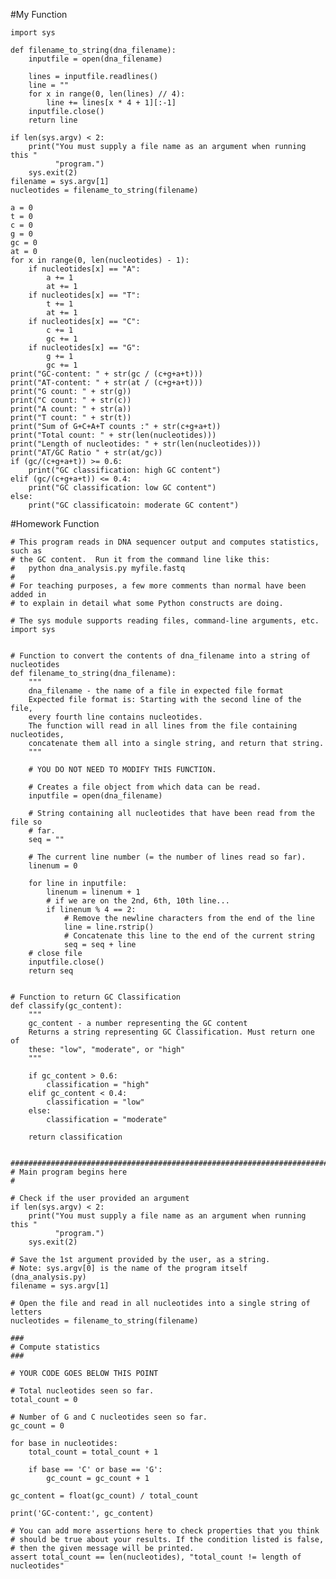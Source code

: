 #My Function

    import sys
    
    def filename_to_string(dna_filename):
        inputfile = open(dna_filename)
        
        lines = inputfile.readlines()
        line = ""
        for x in range(0, len(lines) // 4):
            line += lines[x * 4 + 1][:-1]
        inputfile.close()
        return line
    
    if len(sys.argv) < 2:
        print("You must supply a file name as an argument when running this "
              "program.")
        sys.exit(2)
    filename = sys.argv[1]
    nucleotides = filename_to_string(filename)

    a = 0
    t = 0
    c = 0
    g = 0
    gc = 0
    at = 0
    for x in range(0, len(nucleotides) - 1):
        if nucleotides[x] == "A":
            a += 1
            at += 1
        if nucleotides[x] == "T":
            t += 1
            at += 1
        if nucleotides[x] == "C":
            c += 1
            gc += 1
        if nucleotides[x] == "G":
            g += 1
            gc += 1
    print("GC-content: " + str(gc / (c+g+a+t)))
    print("AT-content: " + str(at / (c+g+a+t)))
    print("G count: " + str(g))
    print("C count: " + str(c))
    print("A count: " + str(a))
    print("T count: " + str(t))
    print("Sum of G+C+A+T counts :" + str(c+g+a+t))
    print("Total count: " + str(len(nucleotides)))
    print("Length of nucleotides: " + str(len(nucleotides)))
    print("AT/GC Ratio " + str(at/gc))
    if (gc/(c+g+a+t)) >= 0.6:
        print("GC classification: high GC content")
    elif (gc/(c+g+a+t)) <= 0.4:
        print("GC classification: low GC content")
    else:
        print("GC classificatoin: moderate GC content")
    
#Homework Function
    
    # This program reads in DNA sequencer output and computes statistics, such as
    # the GC content.  Run it from the command line like this:
    #   python dna_analysis.py myfile.fastq
    #
    # For teaching purposes, a few more comments than normal have been added in
    # to explain in detail what some Python constructs are doing.

    # The sys module supports reading files, command-line arguments, etc.
    import sys


    # Function to convert the contents of dna_filename into a string of nucleotides
    def filename_to_string(dna_filename):
        """
        dna_filename - the name of a file in expected file format
        Expected file format is: Starting with the second line of the file,
        every fourth line contains nucleotides.
        The function will read in all lines from the file containing nucleotides,
        concatenate them all into a single string, and return that string.
        """

        # YOU DO NOT NEED TO MODIFY THIS FUNCTION.

        # Creates a file object from which data can be read.
        inputfile = open(dna_filename)

        # String containing all nucleotides that have been read from the file so
        # far.
        seq = ""

        # The current line number (= the number of lines read so far).
        linenum = 0

        for line in inputfile:
            linenum = linenum + 1
            # if we are on the 2nd, 6th, 10th line...
            if linenum % 4 == 2:
                # Remove the newline characters from the end of the line
                line = line.rstrip()
                # Concatenate this line to the end of the current string
                seq = seq + line
        # close file
        inputfile.close()
        return seq


    # Function to return GC Classification
    def classify(gc_content):
        """
        gc_content - a number representing the GC content
        Returns a string representing GC Classification. Must return one of
        these: "low", "moderate", or "high"
        """

        if gc_content > 0.6:
            classification = "high"
        elif gc_content < 0.4:
            classification = "low"
        else:
            classification = "moderate"
        
        return classification


    ###########################################################################
    # Main program begins here
    #

    # Check if the user provided an argument
    if len(sys.argv) < 2:
        print("You must supply a file name as an argument when running this "
              "program.")
        sys.exit(2)

    # Save the 1st argument provided by the user, as a string.
    # Note: sys.argv[0] is the name of the program itself (dna_analysis.py)
    filename = sys.argv[1]

    # Open the file and read in all nucleotides into a single string of letters
    nucleotides = filename_to_string(filename)

    ###
    # Compute statistics
    ###

    # YOUR CODE GOES BELOW THIS POINT

    # Total nucleotides seen so far.
    total_count = 0

    # Number of G and C nucleotides seen so far.
    gc_count = 0

    for base in nucleotides:
        total_count = total_count + 1

        if base == 'C' or base == 'G':
            gc_count = gc_count + 1

    gc_content = float(gc_count) / total_count

    print('GC-content:', gc_content)

    # You can add more assertions here to check properties that you think
    # should be true about your results. If the condition listed is false,
    # then the given message will be printed.
    assert total_count == len(nucleotides), "total_count != length of nucleotides"
